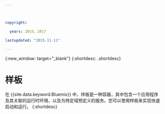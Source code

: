 ```yaml
---



copyright:

  years: 2015，2017

lastupdated: "2015-11-11"

---
```


{:new_window: target="_blank"}
{:shortdesc: .shortdesc}

# 样板

在 {{site.data.keyword.Bluemix}} 中，样板是一种容器，其中包含一个应用程序及其关联的运行时环境，以及为特定域预定义的服务。您可以使用样板来实现快速启动和运行。
{:shortdesc}
